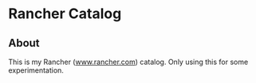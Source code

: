# Rancher Catalog

## About

This is my Rancher (www.rancher.com) catalog. Only using this for some experimentation.
